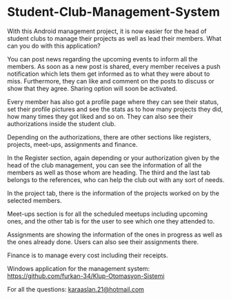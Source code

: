 # Student-Club-Management-System
With this Android management project, it is now easier for the head of student clubs to manage their projects as well as lead their members. What can you do with this application?

You can post news regarding the upcoming events to inform all the members. As soon as a new post is shared, every member receives a push notification which lets them get informed as to what they were about to miss. Furthermore, they can like and comment on the posts to discuss or show that they agree. Sharing option will soon be activated.

Every member has also got a profile page where they can see their status, set their profile pictures and see the stats as to how many projects they did, how many times they got liked and so on. They can also see their authorizations inside the student club.

Depending on the authorizations, there are other sections like registers, projects, meet-ups, assignments and finance.

In the Register section, again depending or your authorization given by the head of the club management, you can see the information of all the members as well as those whom are heading. The third and the last tab belongs to the references, who can help the club out with any sort of needs.

In the project tab, there is the information of the projects worked on by the selected members.

Meet-ups section is for all the scheduled meetups including upcoming ones, and the other tab is for the user to see which one they attended to.

Assignments are showing the information of the ones in progress as well as the ones already done. Users can also see their assignments there.

Finance is to manage every cost including their receipts.

Windows application for the management system: https://github.com/furkan-34/Klup-Otomasyon-Sistemi

For all the questions: karaaslan.21@hotmail.com
